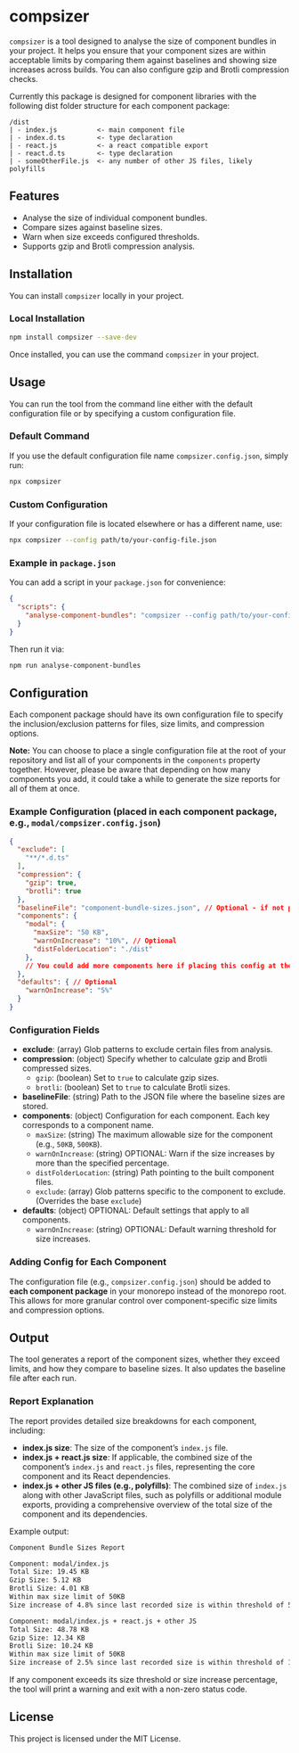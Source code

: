 
# compsizer

`compsizer` is a tool designed to analyse the size of component bundles in your project. It helps you ensure that your component sizes are within acceptable limits by comparing them against baselines and showing size increases across builds. You can also configure gzip and Brotli compression checks.

Currently this package is designed for component libraries with the following dist folder structure for each component package:

```
/dist
| - index.js          <- main component file
| - index.d.ts        <- type declaration
| - react.js          <- a react compatible export
| - react.d.ts        <- type declaration
| - someOtherFile.js  <- any number of other JS files, likely polyfills
```

## Features

- Analyse the size of individual component bundles.
- Compare sizes against baseline sizes.
- Warn when size exceeds configured thresholds.
- Supports gzip and Brotli compression analysis.

## Installation

You can install `compsizer` locally in your project.

### Local Installation

```bash
npm install compsizer --save-dev
```

Once installed, you can use the command `compsizer` in your project.

## Usage

You can run the tool from the command line either with the default configuration file or by specifying a custom configuration file.

### Default Command

If you use the default configuration file name `compsizer.config.json`, simply run:

```bash
npx compsizer
```

### Custom Configuration

If your configuration file is located elsewhere or has a different name, use:

```bash
npx compsizer --config path/to/your-config-file.json
```

### Example in `package.json`

You can add a script in your `package.json` for convenience:

```json
{
  "scripts": {
    "analyse-component-bundles": "compsizer --config path/to/your-config-file.json"
  }
}
```

Then run it via:

```bash
npm run analyse-component-bundles
```

## Configuration

Each component package should have its own configuration file to specify the inclusion/exclusion patterns for files, size limits, and compression options.

**Note:** You can choose to place a single configuration file at the root of your repository and list all of your components in the `components` property together. However, please be aware that depending on how many components you add, it could take a while to generate the size reports for all of them at once.

### Example Configuration (placed in each component package, e.g., `modal/compsizer.config.json`)

```json
{
  "exclude": [
    "**/*.d.ts"
  ],
  "compression": {
    "gzip": true,
    "brotli": true
  },
  "baselineFile": "component-bundle-sizes.json", // Optional - if not provided, no baseline comparison takes place
  "components": {
    "modal": {
      "maxSize": "50 KB",
      "warnOnIncrease": "10%", // Optional
      "distFolderLocation": "./dist"
    },
    // You could add more components here if placing this config at the root of your project.
  },
  "defaults": { // Optional
    "warnOnIncrease": "5%"
  }
}
```

### Configuration Fields

- **exclude**: (array) Glob patterns to exclude certain files from analysis.
- **compression**: (object) Specify whether to calculate gzip and Brotli compressed sizes.
  - `gzip`: (boolean) Set to `true` to calculate gzip sizes.
  - `brotli`: (boolean) Set to `true` to calculate Brotli sizes.
- **baselineFile**: (string) Path to the JSON file where the baseline sizes are stored.
- **components**: (object) Configuration for each component. Each key corresponds to a component name.
  - `maxSize`: (string) The maximum allowable size for the component (e.g., `50KB`, `500KB`).
  - `warnOnIncrease`: (string) OPTIONAL: Warn if the size increases by more than the specified percentage.
  - `distFolderLocation`: (string) Path pointing to the built component files.
  - `exclude`: (array) Glob patterns specific to the component to exclude. (Overrides the base `exclude`)
- **defaults**: (object) OPTIONAL: Default settings that apply to all components.
  - `warnOnIncrease`: (string) OPTIONAL: Default warning threshold for size increases.

### Adding Config for Each Component

The configuration file (e.g., `compsizer.config.json`) should be added to **each component package** in your monorepo instead of the monorepo root. This allows for more granular control over component-specific size limits and compression options.

## Output

The tool generates a report of the component sizes, whether they exceed limits, and how they compare to baseline sizes. It also updates the baseline file after each run.

### Report Explanation
The report provides detailed size breakdowns for each component, including:

- **index.js size**: The size of the component’s `index.js` file.
- **index.js + react.js size**: If applicable, the combined size of the component’s `index.js` and `react.js` files, representing the core component and its React dependencies.
- **index.js + other JS files (e.g., polyfills)**: The combined size of `index.js` along with other JavaScript files, such as polyfills or additional module exports, providing a comprehensive overview of the total size of the component and its dependencies.

Example output:

```bash
Component Bundle Sizes Report

Component: modal/index.js
Total Size: 19.45 KB
Gzip Size: 5.12 KB
Brotli Size: 4.01 KB
Within max size limit of 50KB
Size increase of 4.8% since last recorded size is within threshold of 5%

Component: modal/index.js + react.js + other JS
Total Size: 48.78 KB
Gzip Size: 12.34 KB
Brotli Size: 10.24 KB
Within max size limit of 50KB
Size increase of 2.5% since last recorded size is within threshold of 10%
```

If any component exceeds its size threshold or size increase percentage, the tool will print a warning and exit with a non-zero status code.

## License

This project is licensed under the MIT License.
